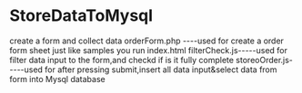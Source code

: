 # StoreDataToMysql
create a form and collect data
orderForm.php ----used for create a order form sheet just like samples you run index.html
filterCheck.js-----used for filter data input to the form,and checkd if is it fully complete
storeoOrder.js-----used for after pressing submit,insert all data input&select data from form into Mysql database
